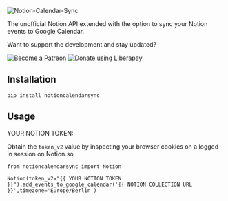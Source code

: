 ![Notion-Calendar-Sync](https://raw.githubusercontent.com/marcoEDU/Notion-Calendar-Sync/master/images/headerimage.jpg "Notion-Calendar-Sync")

The unofficial Notion API extended with the option to sync your Notion events to Google Calendar.

Want to support the development and stay updated?

<a href="https://www.patreon.com/bePatron?u=24983231"><img alt="Become a Patreon" src="https://raw.githubusercontent.com/marcoEDU/Notion-Calendar-Sync/master/images/patreon_button.svg"></a> <a href="https://liberapay.com/glowingkitty/donate"><img alt="Donate using Liberapay" src="https://liberapay.com/assets/widgets/donate.svg"></a>


## Installation

```
pip install notioncalendarsync
```

## Usage

YOUR NOTION TOKEN:

Obtain the `token_v2` value by inspecting your browser cookies on a logged-in session on Notion.so

```
from notioncalendarsync import Notion

Notion(token_v2="{{ YOUR NOTION TOKEN }}").add_events_to_google_calendar('{{ NOTION COLLECTION URL }}',timezone='Europe/Berlin')
```